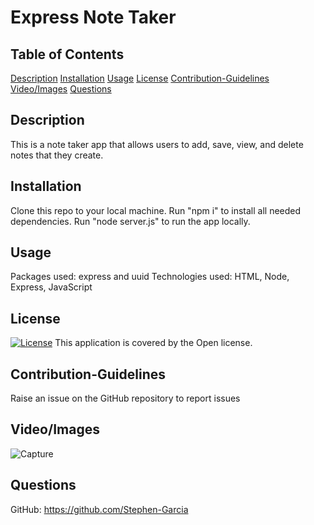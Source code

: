 # Express Note Taker 
## Table of Contents
[Description](#description)
[Installation](#installation)
[Usage](#usage)
[License](#license)
[Contribution-Guidelines](#guidelines)
[Video/Images](#images)
[Questions](#questions)
## Description
This is a note taker app that allows users to add, save, view, and delete notes that they create.
## Installation
Clone this repo to your local machine. Run "npm i" to install all needed dependencies. Run "node server.js" to run the app locally.
## Usage
Packages used: express and uuid 
Technologies used: HTML, Node, Express, JavaScript
## License
[![License](https://img.shields.io/badge/License-Boost%201.0-lightblue.svg)](https://www.boost.org/LICENSE_1_0.txt)
This application is covered by the Open license. 
## Contribution-Guidelines
Raise an issue on the GitHub repository to report issues
## Video/Images
![Capture](https://github.com/Stephen-Garcia/Note-Taker/assets/92559337/76e39bfb-3818-4824-adb4-31fd44b9815d)
## Questions
GitHub: https://github.com/Stephen-Garcia
